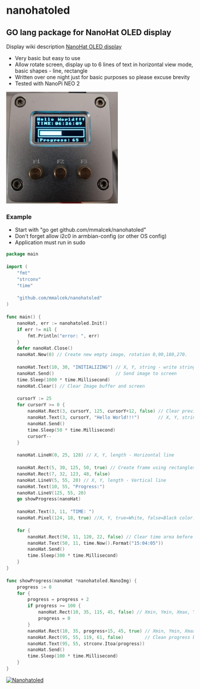 # nanohatoled

## GO lang package for NanoHat OLED display

Display wiki description [NanoHat OLED display](http://wiki.friendlyarm.com/wiki/index.php/NanoHat_OLED)

- Very basic but easy to use
- Allow rotate screen, display up to 6 lines of text in horizontal view mode, basic shapes - line, rectangle
- Written over one night just for basic purposes so please excuse brevity
- Tested with NanoPi NEO 2

![example screen](https://github.com/mmalcek/nanohatoled/blob/master/nanohat.jpg?raw=true)

### Example

- Start with "go get github.com/mmalcek/nanohatoled"
- Don't forget allow i2c0 in armbian-config (or other OS config)
- Application must run in sudo

```go
package main

import (
	"fmt"
	"strconv"
	"time"

	"github.com/mmalcek/nanohatoled"
)

func main() {
	nanoHat, err := nanohatoled.Init()
	if err != nil {
		fmt.Println("error: ", err)
	}
	defer nanoHat.Close()
	nanoHat.New(0) // Create new empty image, rotation 0,90,180,270.

	nanoHat.Text(10, 30, "INITIALIZING") // X, Y, string - write string to image
	nanoHat.Send()                       // Send image to screen
	time.Sleep(1000 * time.Millisecond)
	nanoHat.Clear() // Clear Image buffer and screen

	cursorY := 25
	for cursorY >= 0 {
		nanoHat.Rect(3, cursorY, 125, cursorY+12, false) // Clear previous text
		nanoHat.Text(3, cursorY, "Hello World!!!")       // X, Y, string
		nanoHat.Send()
		time.Sleep(50 * time.Millisecond)
		cursorY--
	}

	nanoHat.LineH(0, 25, 128) // X, Y, length - Horizontal line

	nanoHat.Rect(5, 30, 125, 50, true) // Create frame using rectangles
	nanoHat.Rect(7, 32, 123, 48, false)
	nanoHat.LineV(5, 55, 20) // X, Y, length - Vertical line
	nanoHat.Text(10, 55, "Progress:")
	nanoHat.LineV(125, 55, 20)
	go showProgress(nanoHat)

	nanoHat.Text(3, 11, "TIME: ")
	nanoHat.Pixel(124, 18, true) //X, Y, true=White, false=Black color. Single pixel

	for {
		nanoHat.Rect(50, 11, 120, 22, false) // Clear time area before showing new
		nanoHat.Text(50, 11, time.Now().Format("15:04:05"))
		nanoHat.Send()
		time.Sleep(300 * time.Millisecond)
	}
}

func showProgress(nanoHat *nanohatoled.NanoImg) {
	progress := 0
	for {
		progress = progress + 2
		if progress >= 100 {
			nanoHat.Rect(10, 35, 115, 45, false) // Xmin, Ymin, Xmax, Ymax, true=White, false=Black color
			progress = 0
		}
		nanoHat.Rect(10, 35, progress+15, 45, true) // Xmin, Ymin, Xmax, Ymax, true=White, false=Black color
		nanoHat.Rect(95, 55, 119, 61, false)        // Clean progress bar from image
		nanoHat.Text(95, 55, strconv.Itoa(progress))
		nanoHat.Send()
		time.Sleep(100 * time.Millisecond)
	}
}

```

[![Nanohatoled](http://img.youtube.com/vi/dXVI3RB2pK0/0.jpg)](http://www.youtube.com/watch?v=dXVI3RB2pK0 "NanoHat OLED")
